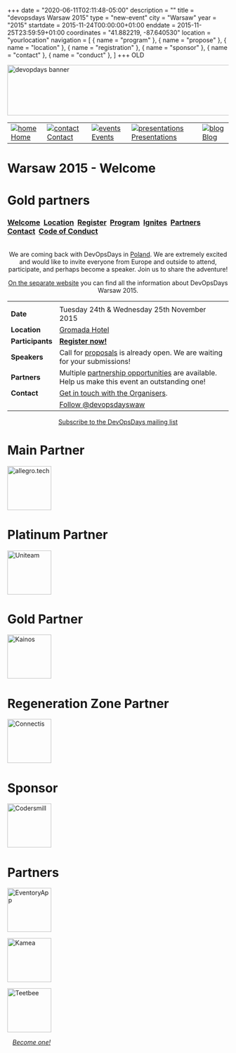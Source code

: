 +++
date = "2020-06-11T02:11:48-05:00"
description = ""
title = "devopsdays Warsaw 2015"
type = "new-event"
city = "Warsaw"
year = "2015"
startdate = 2015-11-24T00:00:00+01:00
enddate = 2015-11-25T23:59:59+01:00
coordinates = "41.882219, -87.640530"
location = "yourlocation"
navigation = [
    { name = "program" },
    { name = "propose" },
    { name = "location" },
    { name = "registration" },
    { name = "sponsor" },
    { name = "contact" },
    { name = "conduct" },
]
+++
OLD






<!DOCTYPE HTML PUBLIC "-//W3C//DTD HTML 4.01 Transitional//EN"
"http://www.w3.org/TR/html4/loose.dtd">
<html>
<head>
<meta http-equiv="content-type" content="text/html; charset=utf-8" >
<title>Warsaw 2015
 - Welcome</title>
<meta name="author" content="" >





<link rel="alternate" type="application/rss+xml" title="devopsdays RSS Feed" href="http://www.devopsdays.org/feed/" >

<script type="text/javascript" src="https://www.google.com/jsapi"></script>
<script type="text/javascript">
google.load('jquery', '1.3.2');
</script>

<!---This is a combined jAmpersand, jqwindont , jPullquote -->
<script type="text/javascript" src="/js/devops.js"></script>

<!--- Blueprint CSS Framework Screen + Fancytype-Screen + jedi.css -->
<link rel="stylesheet" href="/css/devops.min.css" type="text/css" media="screen, projection">
<link rel="stylesheet" href="/css/blueprint/print.css" type="text/css" media="print">
<!--[if IE]>
<link rel="stylesheet" href="/css/blueprint/ie.css" type="text/css" media="screen, projection">
<![endif]-->
</head>


<body onload="initialize()">

<div class="container ">
<div class="span-24 last" id="header">

 <div class="span-16 first">
	<img src="/images/devopsdays-banner.png" title="devopsdays banner" width="801" height="115" alt="devopdays banner" ><br>
 </div>
 <div class="span-8 last">
 </div>
</div>

<div class="span-24 last">
<div class="span-15 first">
<div id="headermenu">
<table >
  <tr>
    <td>
      <a href="/"><img alt="home" title="home" src="/images/home.png"></a>
      <a href="/">Home</a>
    </td>
    <td>
      <a href="/contact/"><img alt="contact" title="contact" src="/images/contact.png"></a>
      <a href="/contact/">Contact</a>
    </td>
    <td>
      <a href="/events/"><img alt="events" title="events" src="/images/events.png"></a>
      <a href="/events/">Events</a>
    </td>
    <td>
      <a href="/presentations/"><img alt="presentations" title="presentations" src="/images/presentations.png"></a>
      <a href="/presentations/">Presentations</a>
    </td>
    <td>
      <a href="/blog/"><img alt="blog" title="blog" src="/images/blog.png"></a>
      <a href="/blog/">Blog</a>
    </td>
  </tr>
</table>
</div>

</div>
<div class="span-8 last">
</div>

<div class="span-24 last" id="title">
<div class="span-15 first">
<h1>Warsaw 2015
 - Welcome </h1>
</div>

<div class="span-8 last">
</div>

<h1>Gold partners</h1>

</div>


<div class="span-15  ">
  <div class="span-15  last ">
  <div class="submenu">
  <h3>
    <a href="/events/2015/warsaw/">Welcome</a> 
    <a href="/events/2015/warsaw/location">Location</a> 
    <a href="https://rejestracja.proidea.org.pl/registration/form.html?conferenceId=9A66580322513117A49E03F6A43C884E&utm_campaign=website&utm_source=orgsite_nav&utm_medium=link">Register</a> 
    <a href="/events/2015/warsaw/program">Program</a> 
    <a href="/events/2015/warsaw/propose">Ignites</a> 
    <a href="/events/2015/warsaw/partners">Partners</a> 
    <a href="/events/2015/warsaw/contact">Contact</a> 
    <a href="/events/2015/warsaw/conduct">Code of Conduct</a> 
  </h3>
</div>


  

<center>
  <img src="logos/warsaw.png" alt=""/>
</center>


<center>
  <br/>
  We are coming back with DevOpsDays in <a href="https://www.youtube.com/watch?v=Qbu_FRg8vuU">Poland</a>.
  We are extremely excited and would like to invite everyone from Europe and outside to attend, participate, and perhaps become a speaker.
  Join us to share the adventure!

  <a href="http://devopsdays.pl">On the separate website</a> you can find all the information about DevOpsDays Warsaw 2015.

  <table>
    <tr>
      <td></td>
    </tr>
    <tr>
      <td><b>Date</b></td>
      <td>Tuesday 24th & Wednesday 25th November 2015
</td>
    </tr>
    <tr>
      <td><b>Location</b></td>
      <td>
        <a href="location/">
          <a href="http://devopsdays.org/events/2015/warsaw/location/" target="_blank">Gromada Hotel</a>
      </td>
    </tr>
    <tr>
    <td><b>Participants</b></td><td><b><a href="https://rejestracja.proidea.org.pl/registration/form.html?conferenceId=9A66580322513117A49E03F6A43C884E&utm_campaign=website&utm_source=orgsite&utm_medium=link">Register now!</a></b></td></tr>
    <tr>
      <td><b>Speakers</b></td>
      <td>Call for <a href="propose/">proposals</a> is already open. We are waiting for your submissions!</td>
    </tr>
    <tr>
      <td><b>Partners</b></td>
      <td>Multiple <a href="partners/">partnership opportunities</a> are available. Help us make this event an outstanding one!</td>
    </tr>
    <tr>
      <td><b>Contact</b></td>
      <td><a href="contact/">Get in touch with the Organisers</a>.</td>
    </tr>
    <tr>
      <td></td>
      <td><a href="https://twitter.com/devopsdayswaw" class="twitter-follow-button" data-show-count="false">Follow @devopsdayswaw</a>
      <script>!function(d,s,id){var js,fjs=d.getElementsByTagName(s)[0];if(!d.getElementById(id)){js=d.createElement(s);js.id=id;js.src="//platform.twitter.com/widgets.js";fjs.parentNode.insertBefore(js,fjs);}}(document,"script","twitter-wjs");</script>
      </td>
    </tr>
  </table>
</center>


<center>
  <a href="http://groups.google.com/group/devopsdays">Subscribe to the DevOpsDays mailing list</a>
</center>


  </div>
  
</div>

<div class="span-8 last">
  <div class="span-8 last">


<h1>Main Partner</h1>

<a href='http://allegro.tech/'><img border=0 alt='allegro.tech' title='allegro.tech' width=100px height=100px src='/events/2015/warsaw/logos/allegrotech.png'></a>




<h1>Platinum Partner</h1>

<a href='http://www.uniteam.pl/'><img border=0 alt='Uniteam' title='Uniteam' width=100px height=100px src='/events/2015/warsaw/logos/uniteam.png'></a>




<h1>Gold Partner</h1>

<a href='https://www.kainos.pl/'><img border=0 alt='Kainos' title='Kainos' width=100px height=100px src='/events/2015/warsaw/logos/kainos.png'></a>




<h1>Regeneration Zone Partner</h1>

<a href='http://www.connectis.pl/'><img border=0 alt='Connectis' title='Connectis' width=100px height=100px src='/events/2015/warsaw/logos/connectis.png'></a>




<h1>Sponsor</h1>

<a href='http://coders-mill.com/'><img border=0 alt='Codersmill' title='Codersmill' width=100px height=100px src='/events/2015/warsaw/logos/codersmill.png'></a>




<h1>Partners</h1>

<a href='http://eventory.cc/'><img border=0 alt='EventoryApp' title='EventoryApp' width=100px height=100px src='/events/2015/warsaw/logos/eventory.png'></a>

<a href='http://kamea.travel.pl/'><img border=0 alt='Kamea' title='Kamea' width=100px height=100px src='/events/2015/warsaw/logos/kamea.png'></a>

<a href='https://teetbee.com/'><img border=0 alt='Teetbee' title='Teetbee' width=100px height=100px src='/events/2015/warsaw/logos/teetbee.png'></a>





<i>   <a href='/events/2015/warsaw/partners'>Become one!</a></i>

</div>
  <div class="span-8 last">
  </div>


</div>


</div>
</div>

<script type="text/javascript">
  var _gaq = _gaq || [];
  _gaq.push(['_setAccount', 'UA-9713393-1']);
  _gaq.push(['_trackPageview']);

  (function() {
    var ga = document.createElement('script'); ga.type = 'text/javascript'; ga.async = true;
    ga.src = ('https:' == document.location.protocol ? 'https://ssl' : 'http://www') + '.google-analytics.com/ga.js';
    var s = document.getElementsByTagName('script')[0]; s.parentNode.insertBefore(ga, s);
  })();
</script>




</body>
</html>
